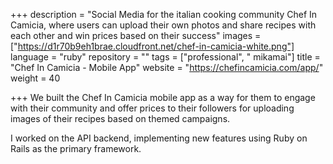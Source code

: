 +++
description = "Social Media for the italian cooking community Chef In Camicia, where users can upload their own photos and share recipes with each other and win prices based on their success"
images = ["https://d1r70b9eh1brae.cloudfront.net/chef-in-camicia-white.png"]
language = "ruby"
repository = ""
tags = ["professional", " mikamai"]
title = "Chef In Camicia - Mobile App"
website = "https://chefincamicia.com/app/"
weight = 40

+++
We built the Chef In Camicia mobile app as a way for them to engage with their community and offer prices to their followers for uploading images of their recipes based on themed campaigns.

I worked on the API backend, implementing new features using Ruby on Rails as the primary framework.